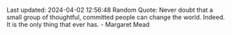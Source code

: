 Last updated: 2024-04-02 12:56:48
Random Quote: Never doubt that a small group of thoughtful, committed people can change the world. Indeed. It is the only thing that ever has. - Margaret Mead